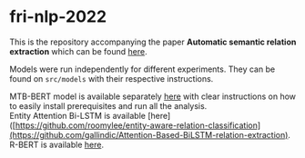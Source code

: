# fri-nlp-2022

This is the repository accompanying the paper <strong>Automatic semantic relation extraction</strong> which can be found [here](https://github.com/tot98git/fri-nlp-2022/blob/master/NLP_FRI_PAPER_2022.pdf).

Models were run independently for different experiments. They can be found on `src/models` with their respective instructions.

MTB-BERT model is available separately [here](https://github.com/ozbej/BERT-Relation-Extraction) with clear instructions on how to easily install prerequisites and run all the analysis.  
Entity Attention Bi-LSTM is available [here]([https://github.com/roomylee/entity-aware-relation-classification](https://github.com/gallindic/Attention-Based-BiLSTM-relation-extraction).  
R-BERT is available [here](https://github.com/gallindic/R-BERT).
